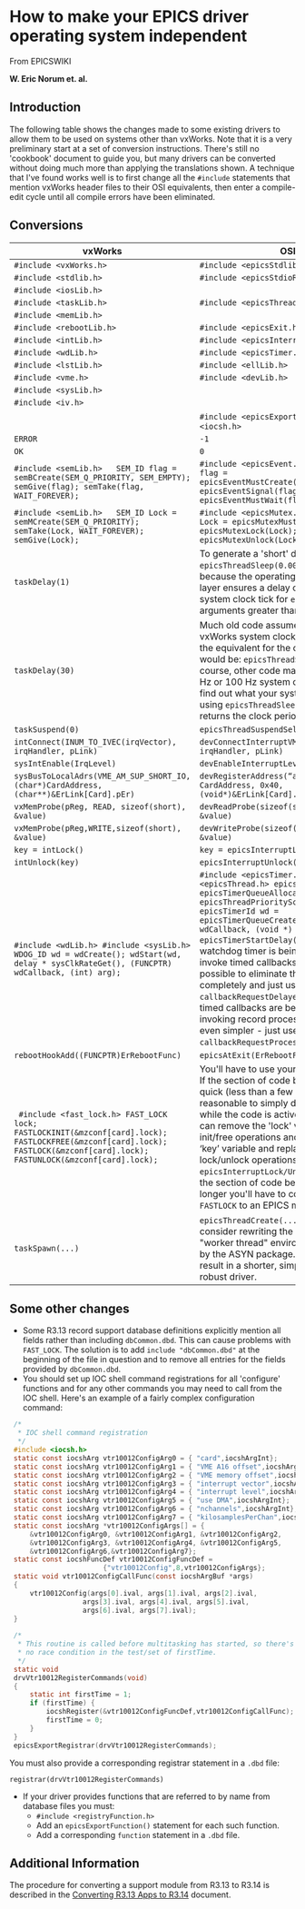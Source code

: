 # How to make your EPICS driver operating system independent

From EPICSWIKI

**W. Eric Norum et. al.**

## Introduction

The following table shows the changes made to some existing drivers to allow them to be used on systems other than vxWorks.
Note that it is a very preliminary start at a set of conversion instructions.
There's still no 'cookbook' document to guide you,
but many drivers can be converted without doing much more than applying the translations shown.
A technique that I've found works well is to first change all the `#include` statements that mention vxWorks header files to their OSI equivalents,
then enter a compile-edit cycle until all compile errors have been eliminated.

## Conversions

| **vxWorks** | **OSI** |
|---|---|
| `#include <vxWorks.h>` | `#include <epicsStdlib.h>` |
| `#include <stdlib.h>` | `#include <epicsStdioRedirect.h>` |
| `#include <iosLib.h>` |  |
| `#include <taskLib.h>` | `#include <epicsThread.h>` |
| `#include <memLib.h>` |  |
| `#include <rebootLib.h>` | `#include <epicsExit.h>` |
| `#include <intLib.h>` | `#include <epicsInterrupt.h>` |
| `#include <wdLib.h>` | `#include <epicsTimer.h>` |
| `#include <lstLib.h>` | `#include <ellLib.h>` |
| `#include <vme.h>` | `#include <devLib.h>` |
| `#include <sysLib.h>` |  |
| `#include <iv.h>` |  |
|  | `#include <epicsExport.h>`   `#include <iocsh.h>`  |
| `ERROR` | `-1` |
| `OK` | `0` |
| `#include <semLib.h>   SEM_ID flag = semBCreate(SEM_Q_PRIORITY, SEM_EMPTY); semGive(flag); semTake(flag, WAIT_FOREVER);`  | `#include <epicsEvent.h>   epicsEventId flag = epicsEventMustCreate(epicsEventEmpty); epicsEventSignal(flag); epicsEventMustWait(flag);`  |
| `#include <semLib.h>   SEM_ID Lock = semMCreate(SEM_Q_PRIORITY); semTake(Lock, WAIT_FOREVER); semGive(Lock);`  | `#include <epicsMutex.h>   epicsMutexId Lock = epicsMutexMustCreate(); epicsMutexLock(Lock); epicsMutexUnlock(Lock);`  |
| `taskDelay(1)` | To generate a 'short' delay:   `epicsThreadSleep(0.001)` This works because the operating system specific layer ensures a delay of at least one system clock tick for `epicsThreadSleep` arguments greater than 0.  |
| `taskDelay(30)` | Much old code assumes a 60 Hz vxWorks system clock. On such systems the equivalent for the command shown would be:   `epicsThreadSleep(0.5)` Of course, other code may assumes a 50 Hz or 100 Hz system clock rate. You can find out what your system clock rate is using `epicsThreadSleepQuantum()`, which returns the clock period in seconds.  |
| `taskSuspend(0)` | `epicsThreadSuspendSelf()` |
|  `intConnect(INUM_TO_IVEC(irqVector), irqHandler, pLink)`  |  `devConnectInterruptVME(irqVector, irqHandler, pLink)`  |
| `sysIntEnable(IrqLevel)` | `devEnableInterruptLevelVME(IrqLevel)` |
|  `sysBusToLocalAdrs(VME_AM_SUP_SHORT_IO, (char*)CardAddress, (char**)&ErLink[Card].pEr)`  |  `devRegisterAddress(“apsEr”, atVMEA16, CardAddress, 0x40, (void*)&ErLink[Card].pEr)`  |
| `vxMemProbe(pReg, READ, sizeof(short), &value)` | `devReadProbe(sizeof(short), pReg, &value)` |
| `vxMemProbe(pReg,WRITE,sizeof(short), &value)` | `devWriteProbe(sizeof(short), pReg, &value)` |
| `key = intLock()` | `key = epicsInterruptLock()` |
| `intUnlock(key)` | `epicsInterruptUnlock(key)` |
|  `#include <wdLib.h> #include <sysLib.h> WDOG_ID wd = wdCreate(); wdStart(wd, delay * sysClkRateGet(), (FUNCPTR) wdCallback, (int) arg);`  |  `#include <epicsTimer.h> #include <epicsThread.h> epicsTimerQueueId tq = epicsTimerQueueAllocate(1, epicsThreadPriorityScanLow); epicsTimerId wd = epicsTimerQueueCreateTimer(tq, wdCallback, (void *) arg); epicsTimerStartDelay(wd, delay);` If the watchdog timer is being used only to invoke timed callbacks it may be possible to eliminate the watchdog timer completely and just use `callbackRequestDelayed` instead. If the timed callbacks are being used only for invoking record processing things are even simpler - just use `callbackRequestProcessCallbackDelayed`.  |
| `rebootHookAdd((FUNCPTR)ErRebootFunc)` | `epicsAtExit(ErRebootFunc, NULL)` |
| ` #include <fast_lock.h> FAST_LOCK lock; FASTLOCKINIT(&mzconf[card].lock); FASTLOCKFREE(&mzconf[card].lock); FASTLOCK(&mzconf[card].lock); FASTUNLOCK(&mzconf[card].lock);`  | You'll have to use your judgement here. If the section of code being protected is quick (less than a few microseconds) it's reasonable to simply disable interrupts while the code is active. In this case you can remove the 'lock' variable and the init/free operations and then add a local ‘key’ variable and replace the lock/unlock operations with `epicsInterruptLock/Unlock` operations. If the section of code being protected is longer you'll have to convert the `FASTLOCK` to an EPICS mutex. |
| `taskSpawn(...)` | `epicsThreadCreate(...)`   You should consider rewriting the driver to use the "worker thread" environment provided by the ASYN package. This is likely to result in a shorter, simpler, and more robust driver.  |


## Some other changes

*   Some R3.13 record support database definitions explicitly mention all fields rather than including `dbCommon.dbd`.
This can cause problems with `FAST_LOCK`.
The solution is to add `include "dbCommon.dbd"` at the beginning of the file in question
and to remove all entries for the fields provided by `dbCommon.dbd`.
*   You should set up IOC shell command registrations for all 'configure' functions
and for any other commands you may need to call from the IOC shell.
Here's an example of a fairly complex configuration command:

```c
 /*
  * IOC shell command registration
  */
 #include <iocsh.h>
 static const iocshArg vtr10012ConfigArg0 = { "card",iocshArgInt};
 static const iocshArg vtr10012ConfigArg1 = { "VME A16 offset",iocshArgInt};
 static const iocshArg vtr10012ConfigArg2 = { "VME memory offset",iocshArgInt};
 static const iocshArg vtr10012ConfigArg3 = { "interrupt vector",iocshArgInt};
 static const iocshArg vtr10012ConfigArg4 = { "interrupt level",iocshArgInt};
 static const iocshArg vtr10012ConfigArg5 = { "use DMA",iocshArgInt};
 static const iocshArg vtr10012ConfigArg6 = { "nchannels",iocshArgInt};
 static const iocshArg vtr10012ConfigArg7 = { "kilosamplesPerChan",iocshArgInt};
 static const iocshArg *vtr10012ConfigArgs[] = {
     &vtr10012ConfigArg0, &vtr10012ConfigArg1, &vtr10012ConfigArg2,
     &vtr10012ConfigArg3, &vtr10012ConfigArg4, &vtr10012ConfigArg5,
     &vtr10012ConfigArg6,&vtr10012ConfigArg7};
 static const iocshFuncDef vtr10012ConfigFuncDef =
                       {"vtr10012Config",8,vtr10012ConfigArgs};
 static void vtr10012ConfigCallFunc(const iocshArgBuf *args)
 {
     vtr10012Config(args[0].ival, args[1].ival, args[2].ival,
                  args[3].ival, args[4].ival, args[5].ival,
                  args[6].ival, args[7].ival);
 }
 
 /*
  * This routine is called before multitasking has started, so there's
  * no race condition in the test/set of firstTime.
  */
 static void
 drvVtr10012RegisterCommands(void)
 {
     static int firstTime = 1;
     if (firstTime) {
         iocshRegister(&vtr10012ConfigFuncDef,vtr10012ConfigCallFunc);
         firstTime = 0;
     }
 }
 epicsExportRegistrar(drvVtr10012RegisterCommands);
```

You must also provide a corresponding registrar statement in a `.dbd` file:

```
registrar(drvVtr10012RegisterCommands)
```

*   If your driver provides functions that are referred to by name from database files you must:
    *   `#include <registryFunction.h>`
    *   Add an `epicsExportFunction()` statement for each such function.
    *   Add a corresponding `function` statement in a `.dbd` file.

## Additional Information

The procedure for converting a support module from R3.13 to R3.14 is described in the
[Converting R3.13 Apps to R3.14](https://epics.anl.gov/base/R3-14/8-docs/ConvertingR3.13AppsToR3.14.html)
document.

